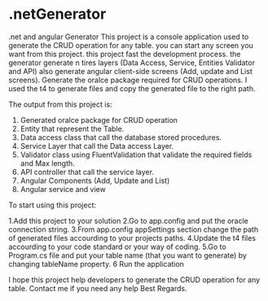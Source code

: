 # .netGenerator
.net and angular Generator
This project is a console application used to generate the CRUD operation for any table.
you can start any screen you want from this project.
this project fast the development process.
the generator generate n tires layers (Data Access, Service, Entities Validator and API)
also generate angular client-side screens (Add, update and List screens).
Generate the oralce package required for CRUD operations.
I used the t4 to generate files and copy the generated file to the right path.

The output from this project is:
1. Generated oralce package for CRUD operation
2. Entity that represent the Table.
3. Data access class that call the database stored procedures.
4. Service Layer that call the Data access Layer.
5. Validator class using FluentValidation that validate the required fields and Max length.
6. API controller that call the service layer.
7. Angular Components (Add, Update and List)
8. Angular service and view



To start using this project: 

1.Add this project to your solution
2.Go to app.config and put the oracle connection string.
3.From app.config appSettings section change the path of generated files accourding to your projects paths.
4.Update the t4 files accourding to your code standard or your way of coding.
5.Go to Program.cs file and put your table name (that you want to generate) by changing tableName property.
6 Run the application

I hope this project help developers to generate the CRUD operation for any table.
Contact me if you need any help
Best Regards.

